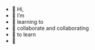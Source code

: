 - 👋 Hi, 
- 👀 I’m 
- 🌱 learning to
- 💞️ collaborate and collaborating
- 🌱 to learn
- 🦄

<!---
juinki/juinki is a ✨ special ✨ repository because its `README.md` (this file) appears on your GitHub profile.
You can click the Preview link to take a look at your changes.
--->
